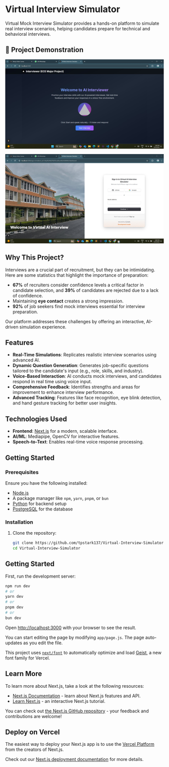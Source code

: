 # Virtual Interview Simulator

Virtual Mock Interview Simulator provides a hands-on platform to simulate real interview scenarios, helping candidates prepare for technical and behavioral interviews.

## 📸 Project Demonstration

![Live Website](demo/Screenshot%202024-12-08%20155836.jpg)

![Live Website](demo/Screenshot%202024-12-08%20160045.jpg)

## Why This Project?

Interviews are a crucial part of recruitment, but they can be intimidating. Here are some statistics that highlight the importance of preparation:

- **67%** of recruiters consider confidence levels a critical factor in candidate selection, and **39%** of candidates are rejected due to a lack of confidence.
- Maintaining **eye contact** creates a strong impression.
- **92%** of job seekers find mock interviews essential for interview preparation.

Our platform addresses these challenges by offering an interactive, AI-driven simulation experience.

## Features

- **Real-Time Simulations**: Replicates realistic interview scenarios using advanced AI.
- **Dynamic Question Generation**: Generates job-specific questions tailored to the candidate's input (e.g., role, skills, and industry).
- **Voice-Based Interaction**: AI conducts mock interviews, and candidates respond in real time using voice input.
- **Comprehensive Feedback**: Identifies strengths and areas for improvement to enhance interview performance.
- **Advanced Tracking**: Features like face recognition, eye blink detection, and hand gesture tracking for better user insights.

## Technologies Used

- **Frontend**: [Next.js](https://nextjs.org) for a modern, scalable interface.
- **AI/ML**: Mediapipe, OpenCV for interactive features.
- **Speech-to-Text**: Enables real-time voice response processing.

## Getting Started

### Prerequisites

Ensure you have the following installed:

- [Node.js](https://nodejs.org)
- A package manager like `npm`, `yarn`, `pnpm`, or `bun`
- [Python](https://www.python.org) for backend setup
- [PostgreSQL](https://www.postgresql.org) for the database

### Installation

1. Clone the repository:
   ```bash
   git clone https://github.com/tpstark137/Virtual-Interview-Simulator.git
   cd Virtual-Interview-Simulator
   ```

## Getting Started

First, run the development server:

```bash
npm run dev
# or
yarn dev
# or
pnpm dev
# or
bun dev
```

Open [http://localhost:3000](http://localhost:3000) with your browser to see the result.

You can start editing the page by modifying `app/page.js`. The page auto-updates as you edit the file.

This project uses [`next/font`](https://nextjs.org/docs/app/building-your-application/optimizing/fonts) to automatically optimize and load [Geist](https://vercel.com/font), a new font family for Vercel.

## Learn More

To learn more about Next.js, take a look at the following resources:

- [Next.js Documentation](https://nextjs.org/docs) - learn about Next.js features and API.
- [Learn Next.js](https://nextjs.org/learn) - an interactive Next.js tutorial.

You can check out [the Next.js GitHub repository](https://github.com/vercel/next.js) - your feedback and contributions are welcome!

## Deploy on Vercel

The easiest way to deploy your Next.js app is to use the [Vercel Platform](https://vercel.com/new?utm_medium=default-template&filter=next.js&utm_source=create-next-app&utm_campaign=create-next-app-readme) from the creators of Next.js.

Check out our [Next.js deployment documentation](https://nextjs.org/docs/app/building-your-application/deploying) for more details.
